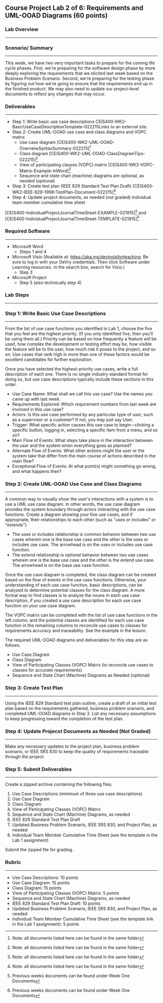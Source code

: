 ## Course Project Lab 2 of 6: Requirements and UML-OOAD Diagrams (60 points)

### Lab Overview
---

### Scenario/ Summary
---
This week, we have two very important tasks to prepare for the coming life cycle phases. First, we're preparing for the software design phase by more deeply exploring the requirements that we elicited last week based on the Business Problem Scenario. Second, we're preparing for the testing phase by figuring out how we're going to ensure that the requirements end up in the finished product. We may also need to update our project-level documents to reflect any changes that may occur.

### Deliverables
---
* Step 1: Write basic use case descriptions CEIS400-WK2-BasicUseCaseDescriptionTemplate-022215Links to an external site.
* Step 2: Create UML-OOAD use case and class diagrams and VOPC matrix 
  * Use case diagram [CEIS400-WK2-UML-OOAD-OverveiwSyntaxSummary-022215][^1]
  * Class diagram [CEIS400-WK2-UML-OOAD-ClassDiagramTips-022215][^1]
  * View of participating classes (VOPC) matrix [CEIS400-WK2-VOPC-Matrix-Example-InWord][^1]
  * Sequence and state chart (machine) diagrams are optional, as needed (optional)
* Step 3: Create test plan (IEEE 829 Standard Test Plan Draft) [CEIS400-WK2-IEEE-829-1998-TestPlan-Document-022215][^1]
* Step 4: Update project documents, as needed (not graded)
Individual team member cumulative time sheet

[CEIS400-IndividualProjectJournalTimeSheet-EXAMPLE-021915][^2] and [CEIS400-IndividualProjectJournalTimeSheet-TEMPLATE-021915][^2]


### Required Software
---
* Microsoft Word
  * Steps 1 and 4
* Microsoft Visio (Available at: https://aka.ms/devtoolsforteaching. Be sure to log in with your DeVry credentials. Then click Software under Learning resources. In the search box, search for Visio.)
  * Step 3
* Microsoft Project
  * Step 5 (also technically step 4)

### Lab Steps
---

### Step 1: Write Basic Use Case Descriptions
---
From the list of use case functions you identified in Lab 1, choose the five that you feel are the highest priority. (If you only identified five, then you'll be using them all.) Priority can be based on how frequently a feature will be used, how complex the development or testing effort may be, how visible the feature will be to the user, how much risk it poses to the project, and so on. Use cases that rank high in more than one of these factors would be excellent candidates for further exploration.

Once you have selected the highest-priority use cases, write a full description of each one. There is no single industry standard format for doing so, but use case descriptions typically include these sections in this order.

* Use Case Name: What shall we call this use case? Use the names you came up with last week.
* Requirements Explored: Which requirement numbers from last week are involved in this use case?
* Actors: Is this use case performed by any particular type of user, such as a supervisor or a customer? If not, you may just say User.
* Trigger: What specific action causes this use case to begin—clicking a specific button, logging in, selecting a specific item from a menu, and so on?
* Main Flow of Events: What steps take place in the interaction between the user and the system when everything goes as planned?
* Alternate Flow of Events: What other actions might the user or the system take that differ from the main course of actions described in the main flow?
* Exceptional Flow of Events: At what point(s) might something go wrong, and what happens then?

### Step 2: Create UML-OOAD Use Case and Class Diagrams
---
A common way to visually show the user's interactions with a system is to use a UML use case diagram. In other words, the use case diagram provides the system boundary through actors interacting with the use case functions. Create a diagram showing your five use cases, and if appropriate, their relationships to each other (such as "uses or includes" or "extends").

* The uses or includes relationship is common behavior between two use cases wherein one is the base use case and the other is the uses or includes use case. The arrowhead is on the uses or includes use case function.
* The extend relationship is optional behavior between two use cases wherein one is the base use case and the other is the extend use case. The arrowhead is on the base use case function.

Once the use case diagram is completed, the class diagram can be created based on the flow of events in the use case functions. Otherwise, your understanding of each use case function, basic descriptions, can be analyzed to determine potential classes for the class diagram. A more formal way to find classes is to analyze the nouns in each use case description, if you created a use case description for each use case function on your use case diagram.

The VOPC matrix can be completed with the list of use case functions in the left column, and the potential classes are identified for each use case function in the remaining columns to reconcile use cases to classes for requirements accuracy and traceability. See the example in the lesson.

The required UML-OOAD diagrams and deliverables for this step are as follows.

* Use Case Diagram
* Class Diagram
* View of Participating Classes (VOPC) Matrix (to reconcile use cases to classes for accurate requirements)
* Sequence and State Chart (Machine) Diagrams as Needed (optional)

### Step 3: Create Test Plan
---
Using the IEEE 829 Standard test plan outline, create a draft of an initial test plan based on the requirements gathered, business problem scenario, and completed UML-OOAD diagrams in Step 3. List any necessary assumptions to keep progressing toward the completion of the test plan.

### Step 4: Update Projecxt Documents as Needed (Not Graded)
---
Make any necessary updates to the project plan, business problem scenario, or IEEE SRS 830 to keep the quality of requirements traceable through the project.

### Step 5: Submit Deliverables
---
Create a zipped archive containing the following files.
1. Use Case Descriptions (minimum of three use case descriptions)
2. Use Case Diagram
3. Class Diagram
4. View of Participating Classes (VOPC) Matrix
5. Sequence and State Chart (Machine) Diagrams, as needed
6. IEEE 829 Standard Test Plan Draft
7. Updated Business Problem Scenario, IEEE SRS 830, and Project Plan, as needed
8. Individual Team Member Cumulative Time Sheet (see the template in the Lab 1 assignment)

Submit the zipped file for grading.

### Rubric
---
* Use Case Descriptions: 10 points
* Use Case Diagram: 15 points
* Class Diagram: 15 points
* View of Participating Classes (VOPC) Matrix: 5 points
* Sequence and State Chart (Machine) Diagrams, as needed
* IEEE 829 Standard Test Plan Draft: 10 points
* Updated Business Problem Scenario, IEEE SRS 830, and Project Plan, as needed
* Individual Team Member Cumulative Time Sheet (see the template link in the Lab 1 assignment): 5 points

[^1]: Note: all documents listed here can be found in the same folder
[^2]: Previous weeks documents can be found under Week One Documents
